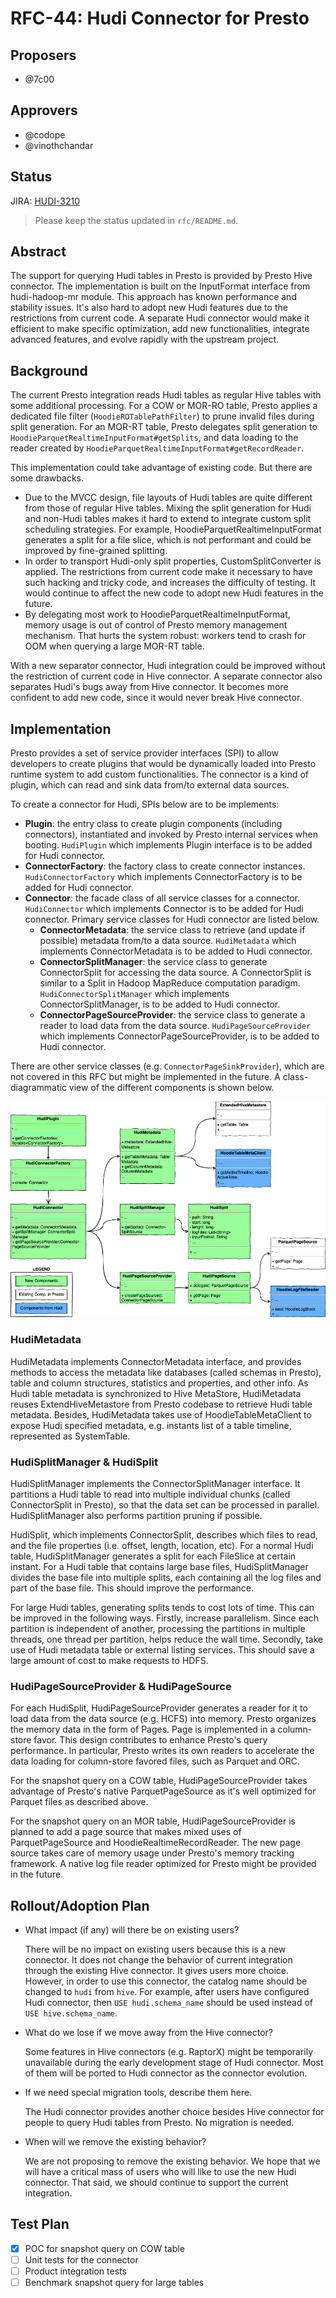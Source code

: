 <!--
  Licensed to the Apache Software Foundation (ASF) under one or more
  contributor license agreements.  See the NOTICE file distributed with
  this work for additional information regarding copyright ownership.
  The ASF licenses this file to You under the Apache License, Version 2.0
  (the "License"); you may not use this file except in compliance with
  the License.  You may obtain a copy of the License at
       http://www.apache.org/licenses/LICENSE-2.0
  Unless required by applicable law or agreed to in writing, software
  distributed under the License is distributed on an "AS IS" BASIS,
  WITHOUT WARRANTIES OR CONDITIONS OF ANY KIND, either express or implied.
  See the License for the specific language governing permissions and
  limitations under the License.
-->

# RFC-44: Hudi Connector for Presto

## Proposers

- @7c00

## Approvers

- @codope
- @vinothchandar

## Status

JIRA: [HUDI-3210](https://issues.apache.org/jira/browse/HUDI-3210)

> Please keep the status updated in `rfc/README.md`.

## Abstract

The support for querying Hudi tables in Presto is provided by Presto Hive connector. The implementation is built on the
InputFormat interface from hudi-hadoop-mr module. This approach has known performance and stability issues. It's also
hard to adopt new Hudi features due to the restrictions from current code. A separate Hudi connector would make it
efficient to make specific optimization, add new functionalities, integrate advanced features, and evolve rapidly with
the upstream project.

## Background

The current Presto integration reads Hudi tables as regular Hive tables with some additional processing. For a COW or
MOR-RO table, Presto applies a dedicated file filter (`HoodieROTablePathFilter`) to prune invalid files during split
generation. For an MOR-RT table, Presto delegates split generation to `HoodieParquetRealtimeInputFormat#getSplits`, 
and data loading to the reader created by `HoodieParquetRealtimeInputFormat#getRecordReader`.

This implementation could take advantage of existing code. But there are some drawbacks.

- Due to the MVCC design, file layouts of Hudi tables are quite different from those of regular Hive tables. 
  Mixing the split generation for Hudi and non-Hudi tables makes it hard to extend to integrate custom split scheduling
  strategies. For example, HoodieParquetRealtimeInputFormat generates a split for a file slice, which is not performant
  and could be improved by fine-grained splitting.
- In order to transport Hudi-only split properties, CustomSplitConverter is applied. The restrictions from current code
  make it necessary to have such hacking and tricky code, and increases the difficulty of testing. It would continue to
  affect the new code to adopt new Hudi features in the future.
- By delegating most work to HoodieParquetRealtimeInputFormat, memory usage is out of control of Presto memory 
  management mechanism. That hurts the system robust: workers tend to crash for OOM when querying a large MOR-RT table.

With a new separator connector, Hudi integration could be improved without the restriction of current code in Hive
connector. A separate connector also separates Hudi's bugs away from Hive connector. It becomes more confident to add
new code, since it would never break Hive connector.

## Implementation

Presto provides a set of service provider interfaces (SPI) to allow developers to create plugins that would be
dynamically loaded into Presto runtime system to add custom functionalities. The connector is a kind of plugin, 
which can read and sink data from/to external data sources.

To create a connector for Hudi, SPIs below are to be implements:

- **Plugin**: the entry class to create plugin components (including connectors), instantiated and invoked by Presto
  internal services when booting. `HudiPlugin` which implements Plugin interface is to be added for Hudi connector.
- **ConnectorFactory**: the factory class to create connector instances. `HudiConnectorFactory` which implements
  ConnectorFactory is to be added for Hudi connector.
- **Connector**: the facade class of all service classes for a connector. `HudiConnector` which implements Connector
  is to be added for Hudi connector. Primary service classes for Hudi connector are listed below.
    - **ConnectorMetadata**: the service class to retrieve (and update if possible) metadata from/to a data source. 
      `HudiMetadata` which implements ConnectorMetadata is to be added to Hudi connector.
    - **ConnectorSplitManager**: the service class to generate ConnectorSplit for accessing the data source. 
      A ConnectorSplit is similar to a Split in Hadoop MapReduce computation paradigm. `HudiConnectorSplitManager`
      which implements ConnectorSplitManager, is to be added to Hudi connector.
    - **ConnectorPageSourceProvider**: the service class to generate a reader to load data from the data source.
      `HudiPageSourceProvider` which implements ConnectorPageSourceProvider, is to be added to Hudi connector. 
      
There are other service classes (e.g. `ConnectorPageSinkProvider`), which are not covered in this RFC but might be
implemented in the future. A class-diagrammatic view of the different components is shown below.

![](presto-connector.png)

### HudiMetadata

HudiMetadata implements ConnectorMetadata interface, and provides methods to access the metadata like databases
(called schemas in Presto), table and column structures, statistics and properties, and other info.
As Hudi table metadata is synchronized to Hive MetaStore, HudiMetadata reuses ExtendHiveMetastore from Presto codebase
to retrieve Hudi table metadata. Besides, HudiMetadata takes use of HoodieTableMetaClient to expose Hudi specified
metadata, e.g. instants list of a table timeline, represented as SystemTable.
      
### HudiSplitManager & HudiSplit

HudiSplitManager implements the ConnectorSplitManager interface. It partitions a Hudi table to read into multiple
individual chunks (called ConnectorSplit in Presto), so that the data set can be processed in parallel.
HudiSplitManager also performs partition  pruning if possible.

HudiSplit, which implements ConnectorSplit, describes which files to read, and the file properties (i.e. offset, length,
location, etc).  For a normal Hudi table, HudiSplitManager generates a split for each FileSlice at certain instant.
For a Hudi table that contains large base files, HudiSplitManager divides the base file into multiple splits,
each containing all the log files and part of the base file. This should improve the performance.

For large Hudi tables, generating splits tends to cost lots of time. This can be improved in the following ways. 
Firstly, increase parallelism. Since each partition is independent of another, processing the partitions in multiple
threads, one thread per partition, helps reduce the wall time. Secondly, take use of Hudi metadata table or external
listing services. This should save a large amount of cost to make requests to HDFS.


### HudiPageSourceProvider & HudiPageSource

For each HudiSplit, HudiPageSourceProvider generates a reader for it to load data from the data source (e.g. HCFS)
into memory. Presto organizes the memory data in the form of Pages. Page is implemented in a column-store favor. 
This design contributes to enhance Presto's query performance. In particular, Presto writes its own readers to
accelerate the data loading for column-store favored files, such as Parquet and ORC.

For the snapshot query on a COW table, HudiPageSourceProvider takes advantage of Presto's native ParquetPageSource
as it's well optimized for Parquet files as described above.

For the snapshot query on an MOR table, HudiPageSourceProvider is planned to add a page source that makes mixed uses of
ParquetPageSource and HoodieRealtimeRecordReader. The new page source takes care of memory usage under Presto's memory
tracking framework. A native log file reader optimized for Presto might be provided in the future.

## Rollout/Adoption Plan

- What impact (if any) will there be on existing users?
  
  There will be no impact on existing users because this is a new connector. It does not change the behavior of current
  integration through the existing Hive connector. It gives users more choice. However, in order to use this connector, the catalog name should be changed to `hudi` from `hive`.
  For example, after users have configured Hudi connector, then `USE hudi.schema_name` should be used instead of `USE hive.schema_name`.

- What do we lose if we move away from the Hive connector?

  Some features in Hive connectors (e.g. RaptorX) might be temporarily unavailable during the early development stage of
  Hudi connector. Most of them will be ported to Hudi connector as the connector evolution.

- If we need special migration tools, describe them here.

  The Hudi connector provides another choice besides Hive connector for people to query Hudi tables from Presto.
  No migration is needed.

- When will we remove the existing behavior?

  We are not proposing to remove the existing behavior. We hope that we will have a critical mass of users who will like
  to use the new Hudi connector. That said, we should continue to support the current integration.

## Test Plan

- [x] POC for snapshot query on COW table
- [ ] Unit tests for the connector
- [ ] Product integration tests
- [ ] Benchmark snapshot query for large tables